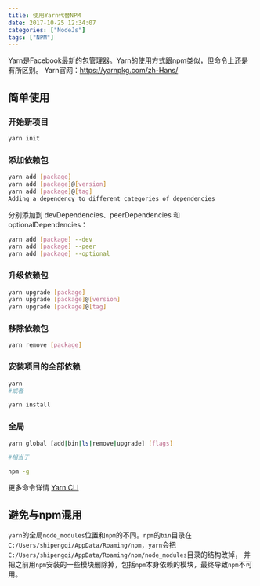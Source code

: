 ```yaml
---
title: 使用Yarn代替NPM
date: 2017-10-25 12:34:07
categories: ["NodeJs"]
tags: ["NPM"]
---
```

Yarn是Facebook最新的包管理器。Yarn的使用方式跟npm类似，但命令上还是有所区别。
Yarn官网：https://yarnpkg.com/zh-Hans/

<!-- more -->

## 简单使用

### 开始新项目
``` bash
yarn init
```

### 添加依赖包
``` bash
yarn add [package]
yarn add [package]@[version]
yarn add [package]@[tag]
Adding a dependency to different categories of dependencies
```
分别添加到 devDependencies、peerDependencies 和 optionalDependencies：
``` bash
yarn add [package] --dev
yarn add [package] --peer
yarn add [package] --optional
```
### 升级依赖包
``` bash
yarn upgrade [package]
yarn upgrade [package]@[version]
yarn upgrade [package]@[tag]
```
### 移除依赖包
``` bash
yarn remove [package]
```
### 安装项目的全部依赖
``` bash
yarn
#或者

yarn install
```

### 全局
``` bash
yarn global [add|bin|ls|remove|upgrade] [flags]

#相当于

npm -g
```
更多命令详情 [Yarn CLI](https://yarnpkg.com/zh-Hans/docs/cli/)


## 避免与npm混用

`yarn`的全局`node_modules`位置和`npm`的不同。`npm`的`bin`目录在`C:/Users/shipengqi/AppData/Roaming/npm`，`yarn`会把`C:/Users/shipengqi/AppData/Roaming/npm/node_modules`目录的结构改掉，
并把之前用`npm`安装的一些模块删除掉，包括`npm`本身依赖的模块，最终导致`npm`不可用。
